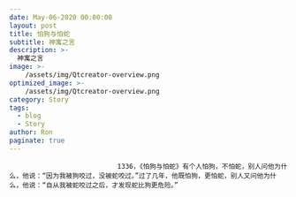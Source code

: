 ```yaml
---
date: May-06-2020 00:00:00
layout: post
title: 怕狗与怕蛇
subtitle: 神寓之言
description: >-
  神寓之言
image: >-
    /assets/img/Qtcreator-overview.png
optimized_image: >-
    /assets/img/Qtcreator-overview.png
category: Story
tags:
  - blog
  - Story
author: Ron
paginate: true
---
```


							　　1336，《怕狗与怕蛇》有个人怕狗，不怕蛇，别人问他为什么，他说：“因为我被狗咬过，没被蛇咬过。”过了几年，他既怕狗，更怕蛇，别人又问他为什么，他说：“自从我被蛇咬过之后，才发现蛇比狗更危险。”
							
							
						